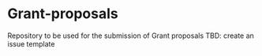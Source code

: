 # Grant-proposals
Repository to be used for the submission of Grant proposals
TBD: create an issue template
